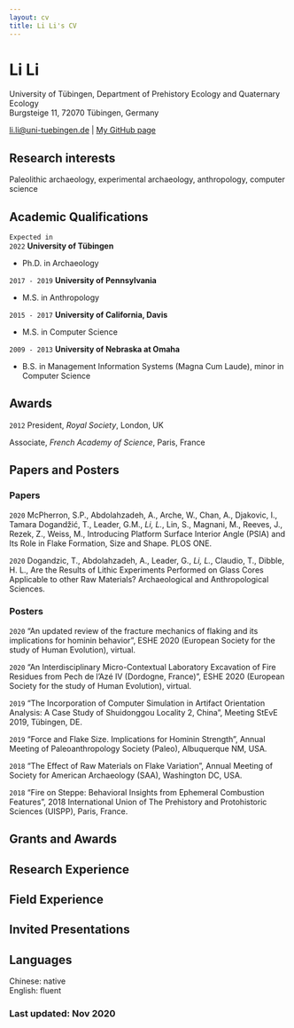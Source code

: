 ```yaml
---
layout: cv
title: Li Li's CV
---
```

# Li Li
University of Tübingen, Department of Prehistory Ecology and Quaternary Ecology <br />
Burgsteige 11, 72070 Tübingen, Germany

<div id="webaddress">
<a href="li.li@uni-tuebingen.de">li.li@uni-tuebingen.de</a>
| <a href="https://lili0824.github.io/lili/">My GitHub page</a>
</div>

## Research interests

Paleolithic archaeology, experimental archaeology, anthropology, computer science


## Academic Qualifications

`Expected in`<br />
`2022`
__University of Tübingen__
- Ph.D. in Archaeology


`2017 - 2019`
__University of Pennsylvania__

- M.S. in Anthropology

`2015 - 2017`
__University of California, Davis__

- M.S. in Computer Science

`2009 - 2013`
__University of Nebraska at Omaha__
- B.S. in Management Information Systems (Magna Cum Laude), minor in Computer Science

## Awards

`2012`
President, *Royal Society*, London, UK

Associate, *French Academy of Science*, Paris, France



## Papers and Posters

### Papers

`2020`	McPherron, S.P., Abdolahzadeh, A., Arche, W., Chan, A., Djakovic, I., Tamara Dogandžić, T., Leader, G.M., _Li, L._, Lin, S., Magnani, M., Reeves, J., Rezek, Z., Weiss, M., Introducing Platform Surface Interior Angle (PSIA) and Its Role in Flake Formation, Size and Shape. PLOS ONE.

`2020`
Dogandzic, T., Abdolahzadeh, A., Leader, G., _Li, L._, Claudio, T., Dibble, H. L., Are the Results of Lithic Experiments Performed on Glass Cores Applicable to other Raw Materials? Archaeological and Anthropological Sciences.

### Posters

`2020`
“An updated review of the fracture mechanics of flaking and its implications for hominin behavior”, ESHE 2020 (European Society for the study of Human Evolution), virtual.

`2020`
“An Interdisciplinary Micro-Contextual Laboratory Excavation of Fire Residues from Pech de l’Azé IV (Dordogne, France)”, ESHE 2020 (European Society for the study of Human Evolution), virtual.

`2019`
“The Incorporation of Computer Simulation in Artifact Orientation Analysis: A Case Study of Shuidonggou Locality 2, China”, Meeting StEvE 2019, Tübingen, DE.

`2019`
“Force and Flake Size. Implications for Hominin Strength”, Annual Meeting of Paleoanthropology Society (Paleo), Albuquerque NM, USA.

`2018`
“The Effect of Raw Materials on Flake Variation”, Annual Meeting of Society for American Archaeology (SAA), Washington DC, USA.

`2018`
“Fire on Steppe: Behavioral Insights from Ephemeral Combustion Features”, 2018 International Union of The Prehistory and Protohistoric Sciences (UISPP), Paris, France.

## Grants and Awards

## Research Experience

## Field Experience

## Invited Presentations


## Languages
Chinese: native<br />
English: fluent

### Last updated: Nov 2020
